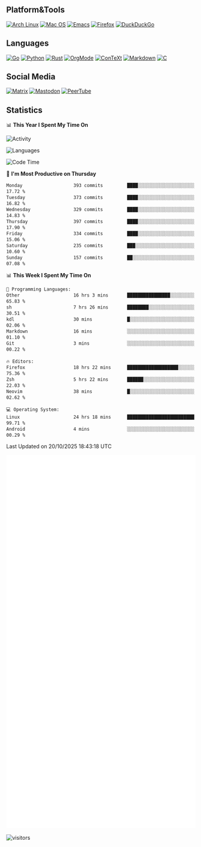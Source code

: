 ## Platform&Tools

[![Arch Linux](https://img.shields.io/badge/ArchLinux-1793D1?logo=arch-linux&logoColor=fff&style=flat-square)](https://archlinux.org/)
[![Mac OS](https://img.shields.io/badge/MacOS-000000?style=flat-square&logo=macos&logoColor=F0F0F0)](https://www.apple.com/macos/)
[![Emacs](https://img.shields.io/badge/Emacs-%237F5AB6.svg?&style=flat-square&logo=gnu-emacs&logoColor=white)](https://www.gnu.org/software/emacs/)
[![Firefox](https://img.shields.io/badge/Firefox-FF7139?style=flat-square&logo=Firefox-Browser&logoColor=white)](https://firefox.com/)
[![DuckDuckGo](https://img.shields.io/badge/DuckDuckGo-DE5833?style=flat-square&logo=DuckDuckGo&logoColor=white)](https://duckduckgo.com/)

## Languages

[![Go](https://img.shields.io/badge/Golang-%2300ADD8.svg?style=flat-square&logo=go&logoColor=white)](https://golang.org/)
[![Python](https://img.shields.io/badge/Python-3670A0?style=flat-square&logo=python&logoColor=ffdd54)](https://www.python.org/)
[![Rust](https://img.shields.io/badge/Rust-%23000000.svg?style=flat-square&logo=rust&logoColor=white)](https://www.rust-lang.org/)
[![OrgMode](https://img.shields.io/badge/OrgMode-%23000000.svg?style=flat-square&logo=org&logoColor=white)](https://orgmode.org/)
[![ConTeXt](https://img.shields.io/badge/ConTeXt-%23008080.svg?style=flat-square&logo=latex&logoColor=white)](https://contextgarden.net/)
[![Markdown](https://img.shields.io/badge/MarkDown-%23000000.svg?style=flat-square&logo=markdown&logoColor=white)](https://daringfireball.net/projects/markdown/)
[![C](https://img.shields.io/badge/C-%2300599C.svg?style=flat-square&logo=c&logoColor=white)](https://www.iso.org/standard/74528.html)

## Social Media
<!--[![Telegram](https://img.shields.io/badge/SteamedFish-2CA5E0?style=social&logo=telegram&logoColor=white)](https://t.me/SteamedFish)-->

[![Matrix](https://img.shields.io/badge/SteamedFish-2CA5E0?style=social&logo=matrix&logoColor=black)](https://matrix.to/#/@i:steamedfish.org)
[![Mastodon](https://img.shields.io/mastodon/follow/109596467238113271?domain=https%3A%2F%2Fmastodon.steamedfish.org%2F&style=social)](https://steamedfish.org/@SteamedFish)
[![PeerTube](https://img.shields.io/badge/PeerTube-23000000.svg?logo=peertube&style=social)](https://peertube.steamedfish.org/)

## Statistics


📊 **This Year I Spent My Time On** 

![Activity](https://wakatime.com/share/@SteamedFish/7529f30a-f1b7-40a4-8d09-e6d855cb7a13.png)

![Languages](https://wakatime.com/share/@SteamedFish/1c5e5366-0e9e-40d8-ac85-d630f61b69c6.svg)

<!--START_SECTION:waka-->
![Code Time](http://img.shields.io/badge/Code%20Time-5%2C080%20hrs%2057%20mins-blue)

📅 **I'm Most Productive on Thursday** 

```text
Monday                   393 commits         ████░░░░░░░░░░░░░░░░░░░░░   17.72 % 
Tuesday                  373 commits         ████░░░░░░░░░░░░░░░░░░░░░   16.82 % 
Wednesday                329 commits         ████░░░░░░░░░░░░░░░░░░░░░   14.83 % 
Thursday                 397 commits         ████░░░░░░░░░░░░░░░░░░░░░   17.90 % 
Friday                   334 commits         ████░░░░░░░░░░░░░░░░░░░░░   15.06 % 
Saturday                 235 commits         ███░░░░░░░░░░░░░░░░░░░░░░   10.60 % 
Sunday                   157 commits         ██░░░░░░░░░░░░░░░░░░░░░░░   07.08 % 
```


📊 **This Week I Spent My Time On** 

```text
💬 Programming Languages: 
Other                    16 hrs 3 mins       ████████████████░░░░░░░░░   65.83 % 
sh                       7 hrs 26 mins       ████████░░░░░░░░░░░░░░░░░   30.51 % 
kdl                      30 mins             █░░░░░░░░░░░░░░░░░░░░░░░░   02.06 % 
Markdown                 16 mins             ░░░░░░░░░░░░░░░░░░░░░░░░░   01.10 % 
Git                      3 mins              ░░░░░░░░░░░░░░░░░░░░░░░░░   00.22 % 

🔥 Editors: 
Firefox                  18 hrs 22 mins      ███████████████████░░░░░░   75.36 % 
Zsh                      5 hrs 22 mins       ██████░░░░░░░░░░░░░░░░░░░   22.03 % 
Neovim                   38 mins             █░░░░░░░░░░░░░░░░░░░░░░░░   02.62 % 

💻 Operating System: 
Linux                    24 hrs 18 mins      █████████████████████████   99.71 % 
Android                  4 mins              ░░░░░░░░░░░░░░░░░░░░░░░░░   00.29 % 
```


 Last Updated on 20/10/2025 18:43:18 UTC
<!--END_SECTION:waka-->


![Metrics](https://github.com/SteamedFish/SteamedFish/blob/master/github-metrics.svg)


![visitors](https://visitor-badge.laobi.icu/badge?page_id=SteamedFish.SteamedFish)
